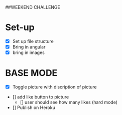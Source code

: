 ##WEEKEND CHALLENGE 

# Set-up

- [x] Set up file structure
- [x] Bring in angular 
- [x] bring in images 

# BASE MODE 
- [x] Toggle picture with discription of picture
- [] add like button to picture 
    - [] user should see how many likes (hard mode)
- [] Publish on Heroku